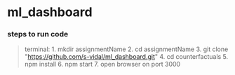 # ml_dashboard

### steps to run code
> terminal: 1. mkdir assignmentName 2. cd assignmentName 3. git clone "https://github.com/s-vidal/ml_dashboard.git" 4. cd counterfactuals 5. npm install 6. npm start 7. open browser on port 3000
